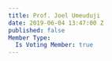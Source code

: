 ```yaml
---
title: Prof. Joel Umeuduji
date: 2019-06-04 13:47:00 Z
published: false
Member Type:
  Is Voting Member: true
---
```


